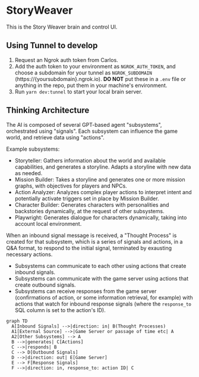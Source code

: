 # StoryWeaver
This is the Story Weaver brain and control UI.

## Using Tunnel to develop
1. Request an Ngrok auth token from Carlos.
2. Add the auth token to your environment as `NGROK_AUTH_TOKEN`, and choose a subdomain for your tunnel as `NGROK_SUBDOMAIN` (https://{yoursubdomain}.ngrok.io). **DO NOT** put these in a `.env` file or anything in the repo, put them in your machine's environment.
3. Run `yarn dev:tunnel` to start your local brain server.

## Thinking Architecture
The AI is composed of several GPT-based agent "subsystems", orchestrated using "signals". Each subsystem can influence the game world, and retrieve data using "actions".

Example subsystems:
- Storyteller: Gathers information about the world and available capabilities, and generates a storyline. Adapts a storyline with new data as needed.
- Mission Builder: Takes a storyline and generates one or more mission graphs, with objectives for players and NPCs.
- Action Analyzer: Analyzes complex player actions to interpret intent and potentially activate triggers set in place by Mission Builder.
- Character Builder: Generates characters with personalities and backstories dynamically, at the request of other subsystems.
- Playwright: Generates dialogue for characters dynamically, taking into account local environment.

When an inbound signal message is received, a "Thought Process" is created for that subsystem, which is a series of signals and actions, in a Q&A format, to respond to the initial signal, terminated by exausting necessary actions.
- Subsystems can communicate to each other using actions that create inbound signals.
- Subsystems can communicate with the game server using actions that create outbound signals.
- Subsystems can receive responses from the game server (confirmations of action, or some information retrieval, for example) with actions that watch for inbound response signals (where the `response_to` SQL column is set to the action's ID).

```mermaid
graph TD
  A[Inbound Signals] -->|direction: in| B(Thought Processes)
  A1[External Source] -->|Game Server or passage of time etc| A
  A2[Other Subsystems] --> A
  B -->|generates| C[Actions]
  C -->|responds| B
  C --> D[Outbound Signals]
  D -->|direction: out| E[Game Server]
  E --> F[Response Signals]
  F -->|direction: in, response_to: action ID| C
```
